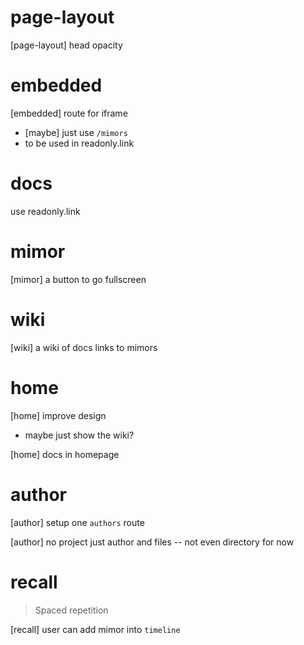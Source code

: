 # page-layout

[page-layout] head opacity

# embedded

[embedded] route for iframe

- [maybe] just use `/mimors`
- to be used in readonly.link

# docs

use readonly.link

# mimor

[mimor] a button to go fullscreen

# wiki

[wiki] a wiki of docs links to mimors

# home

[home] improve design

- maybe just show the wiki?

[home] docs in homepage

# author

[author] setup one `authors` route

[author] no project just author and files -- not even directory for now

# recall

> Spaced repetition

[recall] user can add mimor into `timeline`
